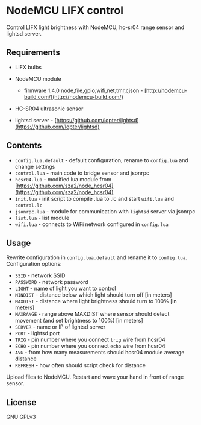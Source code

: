 # NodeMCU LIFX control
Control LIFX light brightness with NodeMCU, hc-sr04 range sensor and lightsd server.

## Requirements
- LIFX bulbs
- NodeMCU module
  - firmware 1.4.0 node,file,gpio,wifi,net,tmr,cjson - [http://nodemcu-build.com/](http://nodemcu-build.com/)

- HC-SR04 ultrasonic sensor
- lightsd server - [https://github.com/lopter/lightsd](https://github.com/lopter/lightsd)

## Contents
- `config.lua.default` - default configuration, rename to `config.lua` and change settings
- `control.lua` - main code to bridge sensor and jsonrpc
- `hcsr04.lua` - modified lua module from [https://github.com/sza2/node_hcsr04](https://github.com/sza2/node_hcsr04)
- `init.lua` - init script to compile .lua to .lc and start `wifi.lua` and `control.lc`
- `jsonrpc.lua` - module for communication with `lightsd` server via jsonrpc
- `list.lua` - list module
- `wifi.lua` - connects to WiFi network configured in `config.lua`

## Usage
Rewrite configuration in `config.lua.default` and rename it to `config.lua`. Configuration options:
- `SSID` - network SSID
- `PASSWORD` - network password
- `LIGHT` - name of light you want to control
- `MINDIST` - distance below which light should turn off [in meters]
- `MAXDIST` - distance where light brightness should turn to 100% [in meters]
- `MAXRANGE` - range above MAXDIST where sensor should detect movement (and set brightness to 100%) [in meters]
- `SERVER` - name or IP of lightsd server
- `PORT` - lightsd port
- `TRIG` - pin number where you connect `trig` wire from hcsr04
- `ECHO` - pin number where you connect `echo` wire from hcsr04
- `AVG` - from how many measurements should hcsr04 module average distance
- `REFRESH` - how often should script check for distance

Upload files to NodeMCU. Restart and wave your hand in front of range sensor.

## License
GNU GPLv3

